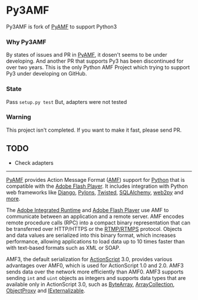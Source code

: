 # Py3AMF
Py3AMF is fork of [PyAMF](https://github.com/hydralabs/pyamf) to support Python3

### Why Py3AMF
By states of issues and PR in [PyAMF](https://github.com/hydralabs/pyamf), it dosen't seems to be under developing.
And another PR that supports Py3 has been discontinued for over two years.
This is the only Python AMF Project which trying to support Py3 under developing on GitHub.

### State
Pass `setup.py test`
But, adapters were not tested

### Warning
This project isn't completed.
If you want to make it fast, please send PR.

## TODO
- Check adapters

------------------------------------------------------

[PyAMF](http://www.pyamf.org) provides Action Message Format ([AMF](http://en.wikipedia.org/wiki/Action_Message_Format)) support for [Python](http://python.org) that is compatible with the [Adobe Flash Player](http://en.wikipedia.org/wiki/Flash_Player). It includes integration with Python web frameworks like [Django](http://djangoproject.com), [Pylons](http://pylonshq.com), [Twisted](http://twistedmatrix.com), [SQLAlchemy](http://sqlalchemy.org), [web2py](http://www.web2py.com) and [more](http://pyamf.org/tutorials/index.html).

The [Adobe Integrated Runtime](http://en.wikipedia.org/wiki/Adobe_AIR) and [Adobe Flash Player](http://en.wikipedia.org/wiki/Flash_Player) use AMF to communicate between an application and a remote server. AMF encodes remote procedure calls (RPC) into a compact binary representation that can be transferred over HTTP/HTTPS or the [RTMP/RTMPS](http://en.wikipedia.org/wiki/Real_Time_Messaging_Protocol) protocol. Objects and data values are serialized into this binary format, which increases performance, allowing applications to load data up to 10 times faster than with text-based formats such as XML or SOAP.

AMF3, the default serialization for [ActionScript](http://dev.pyamf.org/wiki/ActionScript) 3.0, provides various advantages over AMF0, which is used for ActionScript 1.0 and 2.0. AMF3 sends data over the network more efficiently than AMF0. AMF3 supports sending `int` and `uint` objects as integers and supports data types that are available only in ActionScript 3.0, such as [ByteArray](http://dev.pyamf.org/wiki/ByteArray), [ArrayCollection](http://dev.pyamf.org/wiki/ArrayCollection), [ObjectProxy](http://dev.pyamf.org/wiki/ObjectProxy) and [IExternalizable](http://dev.pyamf.org/wiki/IExternalizable).
